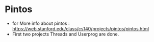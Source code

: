 # Pintos
- for More info about pintos :
https://web.stanford.edu/class/cs140/projects/pintos/pintos.html
- First two projects Threads and Userprog are done.
